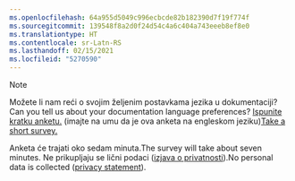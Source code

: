 ```yaml
---
ms.openlocfilehash: 64a955d5049c996ecbcde82b182390d7f19f774f
ms.sourcegitcommit: 139548f8a2d0f24d54c4a6c404a743eeeb8ef8e0
ms.translationtype: HT
ms.contentlocale: sr-Latn-RS
ms.lasthandoff: 02/15/2021
ms.locfileid: "5270590"
---
```

> [!NOTE]
><span data-ttu-id="72245-101">Možete li nam reći o svojim željenim postavkama jezika u dokumentaciji?</span><span class="sxs-lookup"><span data-stu-id="72245-101">Can you tell us about your documentation language preferences?</span></span> <span data-ttu-id="72245-102">[Ispunite kratku anketu.](https://aka.ms/BAG_Docs_Language_Survey) (imajte na umu da je ova anketa na engleskom jeziku)</span><span class="sxs-lookup"><span data-stu-id="72245-102">[Take a short survey.](https://aka.ms/BAG_Docs_Language_Survey)</span></span>
>
><span data-ttu-id="72245-103">Anketa će trajati oko sedam minuta.</span><span class="sxs-lookup"><span data-stu-id="72245-103">The survey will take about seven minutes.</span></span> <span data-ttu-id="72245-104">Ne prikupljaju se lični podaci ([izjava o privatnosti](https://go.microsoft.com/fwlink/?LinkId=521839)).</span><span class="sxs-lookup"><span data-stu-id="72245-104">No personal data is collected ([privacy statement](https://go.microsoft.com/fwlink/?LinkId=521839)).</span></span>
